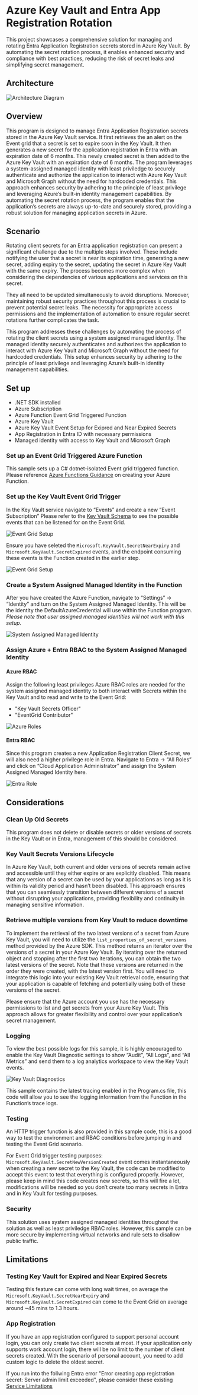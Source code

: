 # Azure Key Vault and Entra App Registration Rotation
This project showcases a comprehensive solution for managing and rotating Entra Application Registration secrets stored in Azure Key Vault. By automating the secret rotation process, it enables enhanced security and compliance with best practices, reducing the risk of secret leaks and simplifying secret management.

## Architecture

![Architecture Diagram](https://github.com/aulong-msft/EntraClientSecretRotation/blob/main/pictures/architecture.jpg)

## Overview
This program is designed to manage Entra Application Registration secrets stored in the Azure Key Vault service. It first retrieves the an alert on the Event grid that a secret is set to expire soon in the Key Vault. It then generates a new secret for the application registration in Entra with an expiration date of 6 months. This newly created secret is then added to the Azure Key Vault with an expiration date of 6 months. The program leverages a system-assigned managed identity with least priviledge to securely authenticate and authorize the application to interact with Azure Key Vault and Microsoft Graph without the need for hardcoded credentials. This approach enhances security by adhering to the principle of least privilege and leveraging Azure’s built-in identity management capabilities. By automating the secret rotation process, the program enables that the application’s secrets are always up-to-date and securely stored, providing a robust solution for managing application secrets in Azure.

## Scenario
Rotating client secrets for an Entra application registration can present a significant challenge due to the multiple steps involved. These include notifying the user that a secret is near its expiration time, generating a new secret, adding expiry to the secret, updating the secret in Azure Key Vault with the same expiry. The process becomes more complex when considering the dependencies of various applications and services on this secret.

They all need to be updated simultaneously to avoid disruptions. Moreover, maintaining robust security practices throughout this process is crucial to prevent potential secret leaks. The necessity for appropriate access permissions and the implementation of automation to ensure regular secret rotations further complicates the task. 

This program addresses these challenges by automating the process of rotating the client secrets using a system assigned managed identity. The managed identity securely authenticates and authorizes the application to interact with Azure Key Vault and Microsoft Graph without the need for hardcoded credentials. This setup enhances security by adhering to the principle of least privilege and leveraging Azure’s built-in identity management capabilities.

## Set up
- .NET SDK installed
- Azure Subscription
- Azure Function Event Grid Triggered Function
- Azure Key Vault
- Azure Key Vault Event Setup for Exipred and Near Expired Secrets
- App Registration in Entra ID with necessary permissions
- Managed identity with access to Key Vault and Microsoft Graph

### Set up an Event Grid Triggered Azure Function
This sample sets up a C# dotnet-isolated Event grid triggered function. Please reference [Azure Functions Guidance](https://learn.microsoft.com/en-us/azure/azure-functions/functions-create-function-app-portal?pivots=programming-language-csharp) on creating your Azure Function.

### Set up the Key Vault Event Grid Trigger
In the Key Vault service navigate to “Events” and create a new “Event Subscription” Please refer to the [Key Vault Schema](https://learn.microsoft.com/en-us/azure/event-grid/event-schema-key-vault?tabs=cloud-event-schema) to see the possible events that can be listened for on the Event Grid.

![Event Grid Setup](https://github.com/aulong-msft/EntraClientSecretRotation/blob/main/pictures/eventtypes.jpg)

Ensure you have seleted the `Microsoft.KeyVault.SecretNearExpiry` and `Microsoft.KeyVault.SecretExpired` events, and the endpoint consuming these events is the Function created in the earlier step.

![Event Grid Setup](https://github.com/aulong-msft/EntraClientSecretRotation/blob/main/pictures/CreateEventGrid.jpg)


### Create a System Assigned Managed Identity in the Function
After you have created the Azure Function, navigate to “Settings” -> “Identity” and turn on the System Assigned Managed Identity. This will be the identity the DefaultAzureCredential will use within the Function program. *Please note that user assigned managed identities will not work with this setup.*

![System Assigned Managed Identity](https://github.com/aulong-msft/EntraClientSecretRotation/blob/main/pictures/identity.jpg)

### Assign Azure + Entra RBAC to the System Assigned Managed Identity

#### Azure RBAC
Assign the following least privileges Azure RBAC roles are needed for the system assigned managed identity to both interact with Secrets within the Key Vault and to read and write to the Event Grid:
- "Key Vault Secrets Officer"
- "EventGrid Contributor"

![Azure Roles](https://github.com/aulong-msft/EntraClientSecretRotation/blob/main/pictures/azurerole.jpg)

#### Entra RBAC
Since this program creates a new Application Registration Client Secret, we will also need a higher privilege role in Entra. Navigate to Entra -> “All Roles” and click on “Cloud Application Administrator” and assign the System Assigned Managed Identity here.

![Entra Role](https://github.com/aulong-msft/EntraClientSecretRotation/blob/main/pictures/entrarole.jpg)

## Considerations

### Clean Up Old Secrets
This program does not delete or disable secrets or older versions of secrets in the Key Vault or in Entra, management of this should be considered.

### Key Vault Secrets Versions Lifecycle
In Azure Key Vault, both current and older versions of secrets remain active and accessible until they either expire or are explicitly disabled. This means that any version of a secret can be used by your applications as long as it is within its validity period and hasn’t been disabled. This approach ensures that you can seamlessly transition between different versions of a secret without disrupting your applications, providing flexibility and continuity in managing sensitive information.

### Retrieve multiple versions from Key Vault to reduce downtime
To implement the retrieval of the two latest versions of a secret from Azure Key Vault, you will need to utilize the `list_properties_of_secret_versions` method provided by the Azure SDK. This method returns an iterator over the versions of a secret in your Azure Key Vault. By iterating over the returned object and stopping after the first two iterations, you can obtain the two latest versions of the secret. Note that these versions are returned in the order they were created, with the latest version first. You will need to integrate this logic into your existing Key Vault retrieval code, ensuring that your application is capable of fetching and potentially using both of these versions of the secret.

Please ensure that the Azure account you use has the necessary permissions to list and get secrets from your Azure Key Vault. This approach allows for greater flexibility and control over your application’s secret management.

### Logging 
To view the best possible logs for this sample, it is highly encouraged to enable the Key Vault Diagnostic settings to show “Audit”, “All Logs”, and “All Metrics” and send them to a log analytics workspace to view the Key Vault events.

![Key Vault Diagnostics](https://github.com/aulong-msft/EntraClientSecretRotation/blob/main/pictures/diagnostics.jpg)

This sample contains the latest tracing enabled in the Program.cs file, this code will allow you to see the logging information from the Function in the Function’s trace logs.

### Testing
An HTTP trigger function is also provided in this sample code, this is a good way to test the environment and RBAC conditions before jumping in and testing the Event Grid scenario.

For Event Grid trigger testing purposes: `Microsoft.KeyVault.SecretNewVersionCreated` event comes instantaneously when creating a new secret to the Key Vault, the code can be modified to accept this event to test that everything is configured properly. However, please keep in mind this code creates new secrets, so this will fire a lot, modifications will be needed so you don’t create too many secrets in Entra and in Key Vault for testing purposes.

### Security
This solution uses system assigned managed identities throughout the solution as well as least priviledge RBAC roles. However, this sample can be more secure by implementing virtual networks and rule sets to disallow public traffic. 

## Limitations

### Testing Key Vault for Expired and Near Expired Secrets
Testing this feature can come with long wait times, on average the `Microsoft.KeyVault.SecretNearExpiry` and `Microsoft.KeyVault.SecretExpired` can come to the Event Grid on average around ~45 mins to 1.3 hours.

### App Registration
If you have an app registration configured to support personal account login, you can only create two client secrets at most. If your application only supports work account login, there will be no limit to the number of client secrets created. With the scenario of personal account, you need to add custom logic to delete the oldest secret.

If you run into the follwing Entra error "Error creating app registration secret: Server admin limit exceeded", please consider these existing [Service Limitations](https://learn.microsoft.com/en-us/entra/identity/users/directory-service-limits-restrictions#:%7E:text=A%20user%20can%20have%20credentials%20configured%20for%20a%20maximum%20of%2048%20apps%20using%20password%2Dbased%20single%20sign%2Don.%20This)
